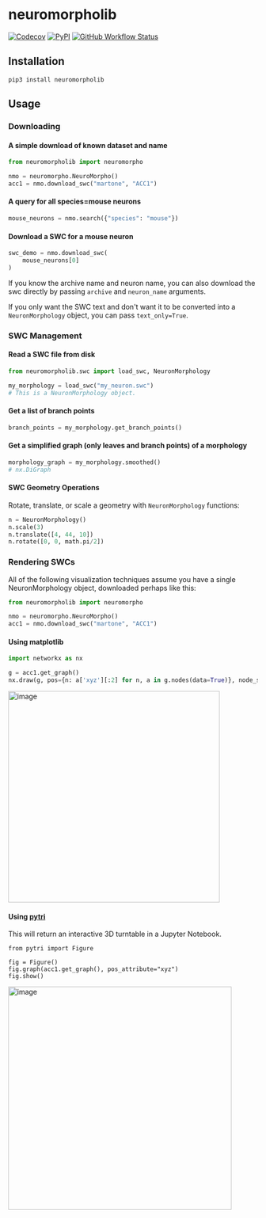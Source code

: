 # neuromorpholib

[![Codecov](https://img.shields.io/codecov/c/github/aplbrain/neuromorpholib?style=for-the-badge)](https://codecov.io/gh/aplbrain/neuromorpholib)
[![PyPI](https://img.shields.io/pypi/v/neuromorpholib?style=for-the-badge)](https://pypi.org/project/neuromorpholib/)
[![GitHub Workflow Status](
https://img.shields.io/github/actions/workflow/status/aplbrain/neuromorpholib/python-test.yml?branch=master&style=for-the-badge)](https://github.com/aplbrain/neuromorpholib/actions?query=workflow%3A%22Python+Tests%22)

## Installation

```shell
pip3 install neuromorpholib
```

## Usage

### Downloading

#### A simple download of known dataset and name

```python
from neuromorpholib import neuromorpho

nmo = neuromorpho.NeuroMorpho()
acc1 = nmo.download_swc("martone", "ACC1")
```

#### A query for all species=mouse neurons

```python
mouse_neurons = nmo.search({"species": "mouse"})
```

#### Download a SWC for a mouse neuron

```python
swc_demo = nmo.download_swc(
    mouse_neurons[0]
)
```

If you know the archive name and neuron name, you can also download the swc directly by passing `archive` and `neuron_name` arguments.

If you only want the SWC text and don't want it to be converted into a `NeuronMorphology` object, you can pass `text_only=True`.

### SWC Management

#### Read a SWC file from disk

```python
from neuromorpholib.swc import load_swc, NeuronMorphology

my_morphology = load_swc("my_neuron.swc")
# This is a NeuronMorphology object.
```

#### Get a list of branch points

```python
branch_points = my_morphology.get_branch_points()
```

#### Get a simplified graph (only leaves and branch points) of a morphology

```python
morphology_graph = my_morphology.smoothed()
# nx.DiGraph
```

#### SWC Geometry Operations

Rotate, translate, or scale a geometry with `NeuronMorphology` functions:

```python
n = NeuronMorphology()
n.scale(3)
n.translate([4, 44, 10])
n.rotate([0, 0, math.pi/2])
```

### Rendering SWCs

All of the following visualization techniques assume you have a single NeuronMorphology object, downloaded perhaps like this:

```python
from neuromorpholib import neuromorpho

nmo = neuromorpho.NeuroMorpho()
acc1 = nmo.download_swc("martone", "ACC1")
```

#### Using matplotlib

```python
import networkx as nx

g = acc1.get_graph()
nx.draw(g, pos={n: a['xyz'][:2] for n, a in g.nodes(data=True)}, node_size=0)
```

<img width="427" alt="image" src="https://user-images.githubusercontent.com/693511/111907838-68b84400-8a2d-11eb-94b6-8b16b708e881.png">


#### Using [pytri](https://github.com/aplbrain/pytri)

This will return an interactive 3D turntable in a Jupyter Notebook.

```
from pytri import Figure

fig = Figure()
fig.graph(acc1.get_graph(), pos_attribute="xyz")
fig.show()
```

<img width="451" alt="image" src="https://user-images.githubusercontent.com/693511/111907905-930a0180-8a2d-11eb-8f17-f450edc80dcc.png">
